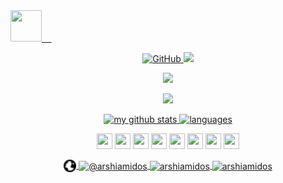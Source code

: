 <!-- top left -->
<a href="http://arunmurugan78.github.io/">
    <img src="https://emojis.slackmojis.com/emojis/images/1578512858/7452/danceydoge.gif?1578512858" width="50" height="50"/> &nbsp &nbsp
</a>

<!-- first row -->
<p align="center">
<a href="http://arunmurugan78.github.io/">
<img alt="GitHub" src="https://img.shields.io/badge/dynamic/json?logo=github&label=GitHub+Followers&labelColor=282c34&color=181717&query=%24.data.totalSubs&url=https%3A%2F%2Fapi.spencerwoo.com%2Fsubstats%2F%3Fsource%3Dgithub%26queryKey%3DArunMurugan78&longCache=true">
</a>

<img src="https://media.giphy.com/media/WUlplcMpOCEmTGBtBW/giphy.gif" width="30">
<p>
<!-- thropy -->
<a href="http://arunmurugan78.github.io/">
    <p align="center">
        <img src="https://github-profile-trophy.vercel.app/?username=ArunMurugan78&column=7&theme=onedark"/>
    </p>
</a>
    <!-- spotify -->
<p align="center">
    <img src="https://spotify-github-profile.vercel.app/api/view?uid=4ni6expuhfs7kg2y3up57glrd&cover_image=true"/>
</p>


<!-- status codes -->
<a align="center" href="http://arunmurugan78.github.io/">
    <p align="center">
    <img src="https://github-readme-stats.vercel.app/api?username=ArunMurugan78&show_icons=true&theme=tokyonight" alt="my github stats" width="420"/>&nbsp;<img src="https://github-readme-stats.vercel.app/api/top-langs/?username=ArunMurugan78&layout=compact&theme=tokyonight" alt="languages" height="165">
    </p>
</a>

<!-- programming langs i work-->
<p align="center">

<img src="https://devicon.dev/devicon.git/icons/javascript/javascript-original.svg" width="25px" height="25px"/>
<img src="https://devicon.dev/devicon.git/icons/python/python-original.svg" width="25px" height="25px"/>
<img src="https://devicon.dev/devicon.git/icons/nodejs/nodejs-original.svg" width="25px" height="25px"/>
<img src="https://devicon.dev/devicon.git/icons/c/c-original.svg" width="25px" height="25px"/>
<img src="https://devicon.dev/devicon.git/icons/react/react-original.svg" width="25px" height="25px"/>
<img src="https://devicon.dev/devicon.git/icons/typescript/typescript-original.svg" width="25px" height="25px"/>
<img src="https://devicon.dev/devicon.git/icons/cplusplus/cplusplus-original.svg" width="25px" height="25px"/>
<img src="https://devicon.dev/devicon.git/icons/github/github-original.svg" width="25px" height="25px"/>
</p>



<!-- websites and link -->
<p align="center">
<a href="http://arunmurugan78.github.io/" target="blank">
<img align="center" src="https://raw.githubusercontent.com/iconic/open-iconic/master/svg/globe.svg" alt="@arshiamidos" height="20" width="20" />
</a>
<a href="https://medium.com/@arunmurugan200" target="blank">
<img align="center" src="https://cdn.jsdelivr.net/npm/simple-icons@3.0.1/icons/medium.svg" alt="@arshiamidos" height="20" width="20" />
</a>
<a href="https://linkedin.com/in/arun-murugan-50885717a/" target="blank">
<img align="center" src="https://cdn.jsdelivr.net/npm/simple-icons@3.0.1/icons/linkedin.svg" alt="arshiamidos" height="20" width="20" />
</a>

<a href="https://github.com/ArunMurugan78" target="blank">
<img align="center" src="https://cdn.jsdelivr.net/npm/simple-icons@3.0.1/icons/github.svg" alt="arshiamidos" height="20" width="20" />
</a>
</p>

